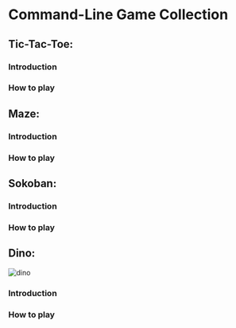 # Command-Line Game Collection

## Tic-Tac-Toe:

### Introduction

### How to play

## Maze:

### Introduction

### How to play

## Sokoban:

### Introduction

### How to play

## Dino:

![dino](dino/assets/dino.gif)

### Introduction

### How to play

